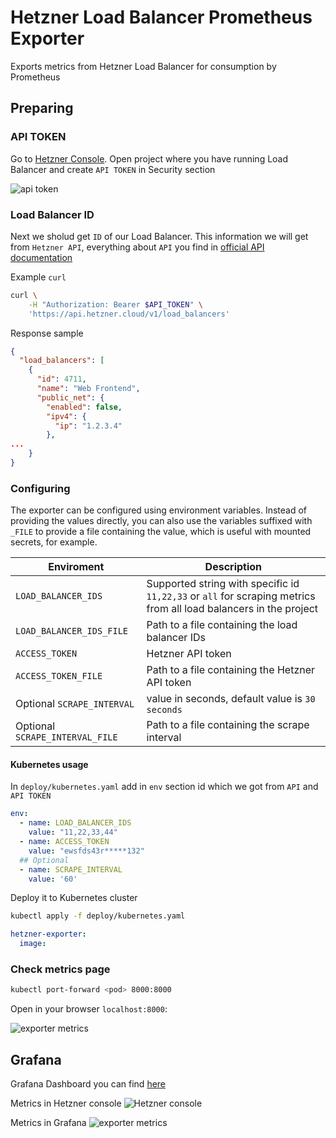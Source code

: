 # Hetzner Load Balancer Prometheus Exporter

Exports metrics from Hetzner Load Balancer for consumption by Prometheus

## Preparing

### API TOKEN

Go to [Hetzner Console](console.hetzner.cloud). Open project where you have running Load Balancer and create `API TOKEN` in Security section

![api token](img/api_token.png "API TOKEN")

### Load Balancer ID

Next we sholud get `ID` of our Load Balancer. This information we will get from `Hetzner API`, everything about `API` you find in [official API documentation](https://docs.hetzner.cloud/#load-balancers-get-all-load-balancers)

Example `curl`

```bash
curl \
    -H "Authorization: Bearer $API_TOKEN" \
	'https://api.hetzner.cloud/v1/load_balancers'
```

Response sample

```json
{
  "load_balancers": [
    {
      "id": 4711,
      "name": "Web Frontend",
      "public_net": {
        "enabled": false,
        "ipv4": {
          "ip": "1.2.3.4"
        },
...
    }
}
```

### Configuring

The exporter can be configured using environment variables. Instead of providing the values directly, you can also use the variables suffixed with `_FILE` to provide a file containing the value, which is useful with mounted secrets, for example.

| Enviroment  | Description | 
| ------- | ------ |
| `LOAD_BALANCER_IDS` | Supported string with specific id `11,22,33` or `all` for scraping metrics from all load balancers in the project |
| `LOAD_BALANCER_IDS_FILE` | Path to a file containing the load balancer IDs |
| `ACCESS_TOKEN` | Hetzner API token |
| `ACCESS_TOKEN_FILE` | Path to a file containing the Hetzner API token |
| Optional `SCRAPE_INTERVAL` | value in seconds, default value is `30 seconds` |
| Optional `SCRAPE_INTERVAL_FILE` | Path to a file containing the scrape interval |

#### Kubernetes usage

In `deploy/kubernetes.yaml` add in `env` section id which we got from `API` and `API TOKEN`

```yaml
env:
  - name: LOAD_BALANCER_IDS
    value: "11,22,33,44"
  - name: ACCESS_TOKEN
    value: "ewsfds43r*****132"
  ## Optional
  - name: SCRAPE_INTERVAL
    value: '60'
```

Deploy it to Kubernetes cluster

```bash
kubectl apply -f deploy/kubernetes.yaml
```

```yaml
hetzner-exporter:
  image: 
```

### Check metrics page

```bash
kubectl port-forward <pod> 8000:8000
```

Open in your browser `localhost:8000`:

![exporter metrics](img/exporter_metrics.png)


## Grafana

Grafana Dashboard you can find [here](example/grafana-dashboard/hetzner-load-balancer.json)

Metrics in Hetzner console
![Hetzner console](img/hetzner_lb_metrics.png)

Metrics in Grafana
![exporter metrics](img/grafana_metrics.png)
